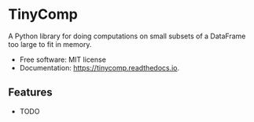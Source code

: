 # TinyComp

 A Python library for doing computations on small subsets of a DataFrame too large to fit in memory.


* Free software: MIT license
* Documentation: https://tinycomp.readthedocs.io.


Features
--------

* TODO

